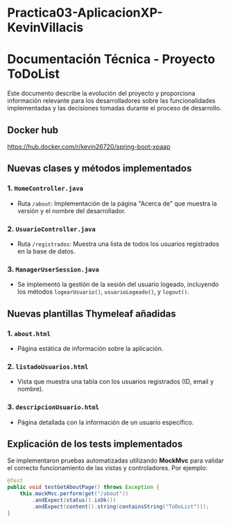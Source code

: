 # Practica03-AplicacionXP-KevinVillacis
# Documentación Técnica - Proyecto ToDoList

Este documento describe la evolución del proyecto y proporciona información relevante para los desarrolladores sobre las funcionalidades implementadas y las decisiones tomadas durante el proceso de desarrollo.

## Docker hub
https://hub.docker.com/r/kevin26720/spring-boot-xpaap

## Nuevas clases y métodos implementados

### 1. **`HomeController.java`**
   - Ruta `/about`: Implementación de la página "Acerca de" que muestra la versión y el nombre del desarrollador.

### 2. **`UsuarioController.java`**
   - Ruta `/registrados`: Muestra una lista de todos los usuarios registrados en la base de datos.

### 3. **`ManagerUserSession.java`**
   - Se implementó la gestión de la sesión del usuario logeado, incluyendo los métodos `logearUsuario()`, `usuarioLogeado()`, y `logout()`.

## Nuevas plantillas Thymeleaf añadidas

### 1. **`about.html`**
   - Página estática de información sobre la aplicación.

### 2. **`listadoUsuarios.html`**
   - Vista que muestra una tabla con los usuarios registrados (ID, email y nombre).

### 3. **`descripcionUsuario.html`**
   - Página detallada con la información de un usuario específico.

## Explicación de los tests implementados

Se implementaron pruebas automatizadas utilizando **MockMvc** para validar el correcto funcionamiento de las vistas y controladores. Por ejemplo:

```java
@Test
public void testGetAboutPage() throws Exception {
    this.mockMvc.perform(get("/about"))
        .andExpect(status().isOk())
        .andExpect(content().string(containsString("ToDoList")));
}


